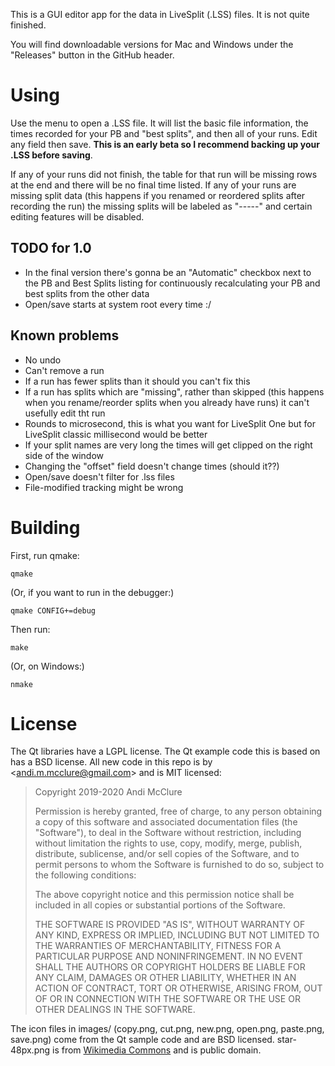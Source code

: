 This is a GUI editor app for the data in LiveSplit (.LSS) files. It is not quite finished.

You will find downloadable versions for Mac and Windows under the "Releases" button in the GitHub header.

# Using

Use the menu to open a .LSS file. It will list the basic file information, the times recorded for your PB and "best splits", and then all of your runs. Edit any field then save. **This is an early beta so I recommend backing up your .LSS before saving**.

If any of your runs did not finish, the table for that run will be missing rows at the end and there will be no final time listed. If any of your runs are missing split data (this happens if you renamed or reordered splits after recording the run) the missing splits will be labeled as "-----" and certain editing features will be disabled.

## TODO for 1.0

* In the final version there's gonna be an "Automatic" checkbox next to the PB and Best Splits listing for continuously recalculating your PB and best splits from the other data
* Open/save starts at system root every time :/

## Known problems

* No undo
* Can't remove a run
* If a run has fewer splits than it should you can't fix this
* If a run has splits which are "missing", rather than skipped (this happens when you rename/reorder splits when you already have runs) it can't usefully edit tht run
* Rounds to microsecond, this is what you want for LiveSplit One but for LiveSplit classic millisecond would be better
* If your split names are very long the times will get clipped on the right side of the window
* Changing the "offset" field doesn't change times (should it??)
* Open/save doesn't filter for .lss files
* File-modified tracking might be wrong

# Building

First, run qmake:

    qmake

(Or, if you want to run in the debugger:)

    qmake CONFIG+=debug

Then run:

    make

(Or, on Windows:)

    nmake

# License

The Qt libraries have a LGPL license. The Qt example code this is based on has a BSD license. All new code in this repo is by <<andi.m.mcclure@gmail.com>> and is MIT licensed:

> Copyright 2019-2020 Andi McClure
> 
> Permission is hereby granted, free of charge, to any person obtaining a copy of this software and associated documentation files (the "Software"), to deal in the Software without restriction, including without limitation the rights to use, copy, modify, merge, publish, distribute, sublicense, and/or sell copies of the Software, and to permit persons to whom the Software is furnished to do so, subject to the following conditions:
> 
> The above copyright notice and this permission notice shall be included in all copies or substantial portions of the Software.
> 
> THE SOFTWARE IS PROVIDED "AS IS", WITHOUT WARRANTY OF ANY KIND, EXPRESS OR IMPLIED, INCLUDING BUT NOT LIMITED TO THE WARRANTIES OF MERCHANTABILITY, FITNESS FOR A PARTICULAR PURPOSE AND NONINFRINGEMENT. IN NO EVENT SHALL THE AUTHORS OR COPYRIGHT HOLDERS BE LIABLE FOR ANY CLAIM, DAMAGES OR OTHER LIABILITY, WHETHER IN AN ACTION OF CONTRACT, TORT OR OTHERWISE, ARISING FROM, OUT OF OR IN CONNECTION WITH THE SOFTWARE OR THE USE OR OTHER DEALINGS IN THE SOFTWARE.

The icon files in images/ (copy.png, cut.png, new.png, open.png, paste.png, save.png) come from the Qt sample code and are BSD licensed. star-48px.png is from [Wikimedia Commons](https://commons.m.wikimedia.org/wiki/File:Emblem-star.svg) and is public domain.